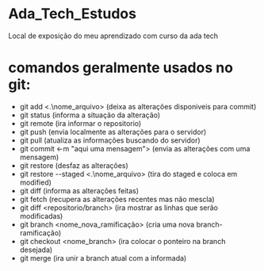 # Ada_Tech_Estudos
Local de exposição do meu aprendizado com curso da ada tech

# comandos geralmente usados no git:
* git add <.\nome_arquivo> (deixa as alterações disponiveis para commit)
* git status (informa a situação da alteração)
* git remote (ira informar o repositorio) 
* git push <repositorio> <branch> (envia localmente as alterações para o servidor)
* git pull (atualiza as informações buscando do servidor)
* git commit <-m "aqui uma mensagem"> (envia as alterações com uma mensagem)
* git restore (desfaz as alterações)
* git restore --staged <.\nome_arquivo> (tira do staged e coloca em modified)
* git diff (informa as alterações feitas)
* git fetch (recupera as alterações recentes mas não mescla)
* git diff <repositorio/branch> (ira mostrar as linhas que serão modificadas)
* git branch <nome_nova_ramificação> (cria uma nova branch-ramificação)
* git checkout <nome_branch> (ira colocar o ponteiro na branch desejada)
* git merge <branch> (ira unir a branch atual com a informada)